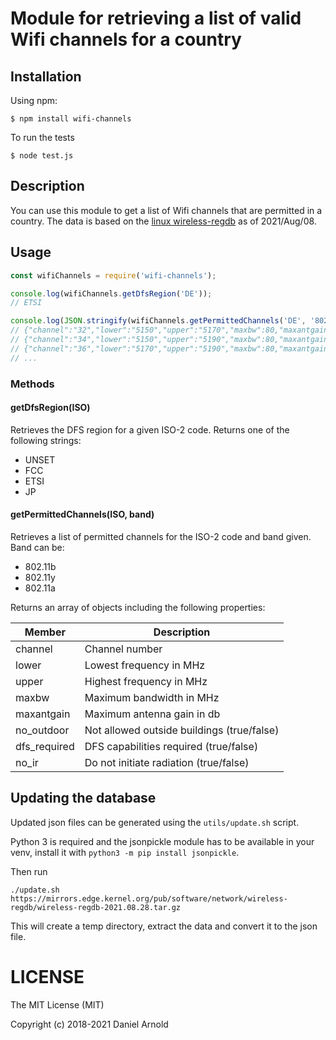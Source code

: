 # Module for retrieving a list of valid Wifi channels for a country

## Installation

Using npm:
    
    $ npm install wifi-channels
    
To run the tests

    $ node test.js
    
## Description
You can use this module to get a list of Wifi channels that are permitted in a country.
The data is based on the [linux wireless-regdb][1] as of 2021/Aug/08.

## Usage
```js
const wifiChannels = require('wifi-channels');

console.log(wifiChannels.getDfsRegion('DE'));
// ETSI

console.log(JSON.stringify(wifiChannels.getPermittedChannels('DE', '802.11a')))
// {"channel":"32","lower":"5150","upper":"5170","maxbw":80,"maxantgain":0,"no_outdoor":true,"no_ir":false,"dfs_required":false}
// {"channel":"34","lower":"5150","upper":"5190","maxbw":80,"maxantgain":0,"no_outdoor":true,"no_ir":false,"dfs_required":false}
// {"channel":"36","lower":"5170","upper":"5190","maxbw":80,"maxantgain":0,"no_outdoor":true,"no_ir":false,"dfs_required":false}
// ...
```

### Methods
#### getDfsRegion(ISO)
Retrieves the DFS region for a given ISO-2 code. Returns one of the following strings:
- UNSET
- FCC
- ETSI
- JP

#### getPermittedChannels(ISO, band)
Retrieves a list of permitted channels for the ISO-2 code and band given.
Band can be:
- 802.11b
- 802.11y
- 802.11a

Returns an array of objects including the following properties:

| Member     | Description |
| ---------- | ------------|
| channel | Channel number |
| lower | Lowest frequency in MHz |
| upper | Highest frequency in MHz |
| maxbw | Maximum bandwidth in MHz |
| maxantgain | Maximum antenna gain in db |
| no_outdoor | Not allowed outside buildings (true/false) |
| dfs_required | DFS capabilities required (true/false) |
| no_ir | Do not initiate radiation (true/false) | 

## Updating the database
Updated json files can be generated using the `utils/update.sh` script. 

Python 3 is required and the jsonpickle module has to be available in your venv,
install it with `python3 -m pip install jsonpickle`.

Then run 
```
./update.sh https://mirrors.edge.kernel.org/pub/software/network/wireless-regdb/wireless-regdb-2021.08.28.tar.gz 
```

This will create a temp directory, extract the data and convert it to the json file.

# LICENSE

The MIT License (MIT)

Copyright (c) 2018-2021 Daniel Arnold

[1]: https://wireless.wiki.kernel.org/en/developers/regulatory/wireless-regdb 
